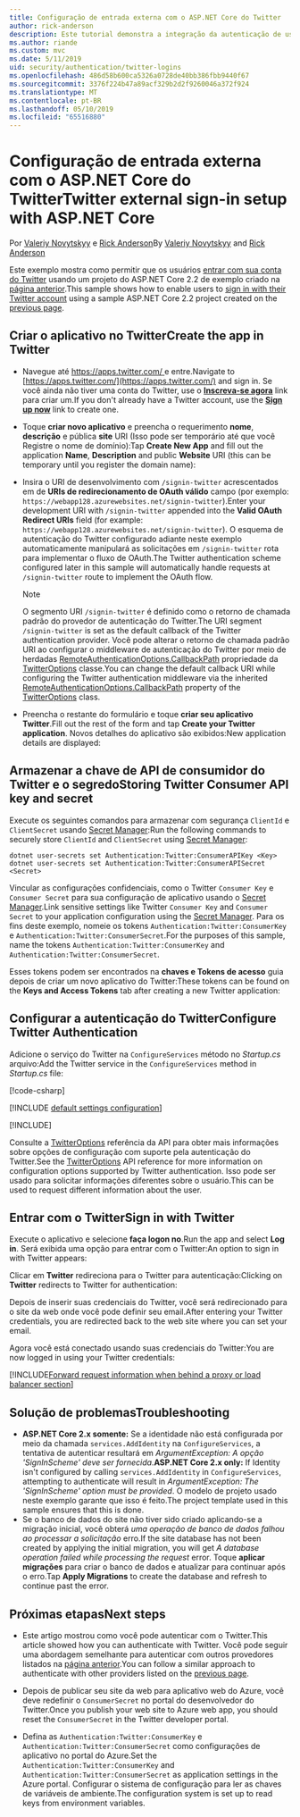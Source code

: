 ```yaml
---
title: Configuração de entrada externa com o ASP.NET Core do Twitter
author: rick-anderson
description: Este tutorial demonstra a integração da autenticação de usuário de conta do Twitter em um aplicativo ASP.NET Core existente.
ms.author: riande
ms.custom: mvc
ms.date: 5/11/2019
uid: security/authentication/twitter-logins
ms.openlocfilehash: 486d58b600ca5326a0728de40bb386fbb9440f67
ms.sourcegitcommit: 3376f224b47a89acf329b2d2f9260046a372f924
ms.translationtype: MT
ms.contentlocale: pt-BR
ms.lasthandoff: 05/10/2019
ms.locfileid: "65516880"
---
```

# <a name="twitter-external-sign-in-setup-with-aspnet-core"></a><span data-ttu-id="85bc0-103">Configuração de entrada externa com o ASP.NET Core do Twitter</span><span class="sxs-lookup"><span data-stu-id="85bc0-103">Twitter external sign-in setup with ASP.NET Core</span></span>

<span data-ttu-id="85bc0-104">Por [Valeriy Novytskyy](https://github.com/01binary) e [Rick Anderson](https://twitter.com/RickAndMSFT)</span><span class="sxs-lookup"><span data-stu-id="85bc0-104">By [Valeriy Novytskyy](https://github.com/01binary) and [Rick Anderson](https://twitter.com/RickAndMSFT)</span></span>

<span data-ttu-id="85bc0-105">Este exemplo mostra como permitir que os usuários [entrar com sua conta do Twitter](https://dev.twitter.com/web/sign-in/desktop-browser) usando um projeto do ASP.NET Core 2.2 de exemplo criado na [página anterior](xref:security/authentication/social/index).</span><span class="sxs-lookup"><span data-stu-id="85bc0-105">This sample shows how to enable users to [sign in with their Twitter account](https://dev.twitter.com/web/sign-in/desktop-browser) using a sample ASP.NET Core 2.2 project created on the [previous page](xref:security/authentication/social/index).</span></span>

## <a name="create-the-app-in-twitter"></a><span data-ttu-id="85bc0-106">Criar o aplicativo no Twitter</span><span class="sxs-lookup"><span data-stu-id="85bc0-106">Create the app in Twitter</span></span>

* <span data-ttu-id="85bc0-107">Navegue até [ https://apps.twitter.com/ ](https://apps.twitter.com/) e entre.</span><span class="sxs-lookup"><span data-stu-id="85bc0-107">Navigate to [https://apps.twitter.com/](https://apps.twitter.com/) and sign in.</span></span> <span data-ttu-id="85bc0-108">Se você ainda não tiver uma conta do Twitter, use o **[Inscreva-se agora](https://twitter.com/signup)** link para criar um.</span><span class="sxs-lookup"><span data-stu-id="85bc0-108">If you don't already have a Twitter account, use the **[Sign up now](https://twitter.com/signup)** link to create one.</span></span>

* <span data-ttu-id="85bc0-109">Toque **criar novo aplicativo** e preencha o requerimento **nome**, **descrição** e pública **site** URI (Isso pode ser temporário até que você Registre o nome de domínio):</span><span class="sxs-lookup"><span data-stu-id="85bc0-109">Tap **Create New App** and fill out the application **Name**, **Description** and public **Website** URI (this can be temporary until you register the domain name):</span></span>

* <span data-ttu-id="85bc0-110">Insira o URI de desenvolvimento com `/signin-twitter` acrescentados em de **URIs de redirecionamento de OAuth válido** campo (por exemplo: `https://webapp128.azurewebsites.net/signin-twitter`).</span><span class="sxs-lookup"><span data-stu-id="85bc0-110">Enter your development URI with `/signin-twitter` appended into the **Valid OAuth Redirect URIs** field (for example: `https://webapp128.azurewebsites.net/signin-twitter`).</span></span> <span data-ttu-id="85bc0-111">O esquema de autenticação do Twitter configurado adiante neste exemplo automaticamente manipulará as solicitações em `/signin-twitter` rota para implementar o fluxo de OAuth.</span><span class="sxs-lookup"><span data-stu-id="85bc0-111">The Twitter authentication scheme configured later in this sample will automatically handle requests at `/signin-twitter` route to implement the OAuth flow.</span></span>

  > [!NOTE]
  > <span data-ttu-id="85bc0-112">O segmento URI `/signin-twitter` é definido como o retorno de chamada padrão do provedor de autenticação do Twitter.</span><span class="sxs-lookup"><span data-stu-id="85bc0-112">The URI segment `/signin-twitter` is set as the default callback of the Twitter authentication provider.</span></span> <span data-ttu-id="85bc0-113">Você pode alterar o retorno de chamada padrão URI ao configurar o middleware de autenticação do Twitter por meio de herdadas [RemoteAuthenticationOptions.CallbackPath](/dotnet/api/microsoft.aspnetcore.authentication.remoteauthenticationoptions.callbackpath) propriedade da [TwitterOptions](/dotnet/api/microsoft.aspnetcore.authentication.twitter.twitteroptions) classe.</span><span class="sxs-lookup"><span data-stu-id="85bc0-113">You can change the default callback URI while configuring the Twitter authentication middleware via the inherited [RemoteAuthenticationOptions.CallbackPath](/dotnet/api/microsoft.aspnetcore.authentication.remoteauthenticationoptions.callbackpath) property of the [TwitterOptions](/dotnet/api/microsoft.aspnetcore.authentication.twitter.twitteroptions) class.</span></span>

* <span data-ttu-id="85bc0-114">Preencha o restante do formulário e toque **criar seu aplicativo Twitter**.</span><span class="sxs-lookup"><span data-stu-id="85bc0-114">Fill out the rest of the form and tap **Create your Twitter application**.</span></span> <span data-ttu-id="85bc0-115">Novos detalhes do aplicativo são exibidos:</span><span class="sxs-lookup"><span data-stu-id="85bc0-115">New application details are displayed:</span></span>

## <a name="storing-twitter-consumer-api-key-and-secret"></a><span data-ttu-id="85bc0-116">Armazenar a chave de API de consumidor do Twitter e o segredo</span><span class="sxs-lookup"><span data-stu-id="85bc0-116">Storing Twitter Consumer API key and secret</span></span>

<span data-ttu-id="85bc0-117">Execute os seguintes comandos para armazenar com segurança `ClientId` e `ClientSecret` usando [Secret Manager](xref:security/app-secrets):</span><span class="sxs-lookup"><span data-stu-id="85bc0-117">Run the following commands to securely store `ClientId` and `ClientSecret` using [Secret Manager](xref:security/app-secrets):</span></span>

```console
dotnet user-secrets set Authentication:Twitter:ConsumerAPIKey <Key>
dotnet user-secrets set Authentication:Twitter:ConsumerAPISecret <Secret>
```

<span data-ttu-id="85bc0-118">Vincular as configurações confidenciais, como o Twitter `Consumer Key` e `Consumer Secret` para sua configuração de aplicativo usando o [Secret Manager](xref:security/app-secrets).</span><span class="sxs-lookup"><span data-stu-id="85bc0-118">Link sensitive settings like Twitter `Consumer Key` and `Consumer Secret` to your application configuration using the [Secret Manager](xref:security/app-secrets).</span></span> <span data-ttu-id="85bc0-119">Para os fins deste exemplo, nomeie os tokens `Authentication:Twitter:ConsumerKey` e `Authentication:Twitter:ConsumerSecret`.</span><span class="sxs-lookup"><span data-stu-id="85bc0-119">For the purposes of this sample, name the tokens `Authentication:Twitter:ConsumerKey` and `Authentication:Twitter:ConsumerSecret`.</span></span>

<span data-ttu-id="85bc0-120">Esses tokens podem ser encontrados na **chaves e Tokens de acesso** guia depois de criar um novo aplicativo do Twitter:</span><span class="sxs-lookup"><span data-stu-id="85bc0-120">These tokens can be found on the **Keys and Access Tokens** tab after creating a new Twitter application:</span></span>

## <a name="configure-twitter-authentication"></a><span data-ttu-id="85bc0-121">Configurar a autenticação do Twitter</span><span class="sxs-lookup"><span data-stu-id="85bc0-121">Configure Twitter Authentication</span></span>

<span data-ttu-id="85bc0-122">Adicione o serviço do Twitter na `ConfigureServices` método no *Startup.cs* arquivo:</span><span class="sxs-lookup"><span data-stu-id="85bc0-122">Add the Twitter service in the `ConfigureServices` method in *Startup.cs* file:</span></span>

[!code-csharp[](~/security/authentication/social/social-code/StartupTwitter.cs?name=snippet&highlight=10-14)]

[!INCLUDE [default settings configuration](includes/default-settings.md)]

[!INCLUDE[](includes/chain-auth-providers.md)]

<span data-ttu-id="85bc0-123">Consulte a [TwitterOptions](/dotnet/api/microsoft.aspnetcore.builder.twitteroptions) referência da API para obter mais informações sobre opções de configuração com suporte pela autenticação do Twitter.</span><span class="sxs-lookup"><span data-stu-id="85bc0-123">See the [TwitterOptions](/dotnet/api/microsoft.aspnetcore.builder.twitteroptions) API reference for more information on configuration options supported by Twitter authentication.</span></span> <span data-ttu-id="85bc0-124">Isso pode ser usado para solicitar informações diferentes sobre o usuário.</span><span class="sxs-lookup"><span data-stu-id="85bc0-124">This can be used to request different information about the user.</span></span>

## <a name="sign-in-with-twitter"></a><span data-ttu-id="85bc0-125">Entrar com o Twitter</span><span class="sxs-lookup"><span data-stu-id="85bc0-125">Sign in with Twitter</span></span>

<span data-ttu-id="85bc0-126">Execute o aplicativo e selecione **faça logon no**.</span><span class="sxs-lookup"><span data-stu-id="85bc0-126">Run the app and select **Log in**.</span></span> <span data-ttu-id="85bc0-127">Será exibida uma opção para entrar com o Twitter:</span><span class="sxs-lookup"><span data-stu-id="85bc0-127">An option to sign in with Twitter appears:</span></span>

<span data-ttu-id="85bc0-128">Clicar em **Twitter** redireciona para o Twitter para autenticação:</span><span class="sxs-lookup"><span data-stu-id="85bc0-128">Clicking on **Twitter** redirects to Twitter for authentication:</span></span>

<span data-ttu-id="85bc0-129">Depois de inserir suas credenciais do Twitter, você será redirecionado para o site da web onde você pode definir seu email.</span><span class="sxs-lookup"><span data-stu-id="85bc0-129">After entering your Twitter credentials, you are redirected back to the web site where you can set your email.</span></span>

<span data-ttu-id="85bc0-130">Agora você está conectado usando suas credenciais do Twitter:</span><span class="sxs-lookup"><span data-stu-id="85bc0-130">You are now logged in using your Twitter credentials:</span></span>

[!INCLUDE[Forward request information when behind a proxy or load balancer section](includes/forwarded-headers-middleware.md)]

## <a name="troubleshooting"></a><span data-ttu-id="85bc0-131">Solução de problemas</span><span class="sxs-lookup"><span data-stu-id="85bc0-131">Troubleshooting</span></span>

* <span data-ttu-id="85bc0-132">**ASP.NET Core 2.x somente:** Se a identidade não está configurada por meio da chamada `services.AddIdentity` na `ConfigureServices`, a tentativa de autenticar resultará em *ArgumentException: A opção 'SignInScheme' deve ser fornecida*.</span><span class="sxs-lookup"><span data-stu-id="85bc0-132">**ASP.NET Core 2.x only:** If Identity isn't configured by calling `services.AddIdentity` in `ConfigureServices`, attempting to authenticate will result in *ArgumentException: The 'SignInScheme' option must be provided*.</span></span> <span data-ttu-id="85bc0-133">O modelo de projeto usado neste exemplo garante que isso é feito.</span><span class="sxs-lookup"><span data-stu-id="85bc0-133">The project template used in this sample ensures that this is done.</span></span>
* <span data-ttu-id="85bc0-134">Se o banco de dados do site não tiver sido criado aplicando-se a migração inicial, você obterá *uma operação de banco de dados falhou ao processar a solicitação* erro.</span><span class="sxs-lookup"><span data-stu-id="85bc0-134">If the site database has not been created by applying the initial migration, you will get *A database operation failed while processing the request* error.</span></span> <span data-ttu-id="85bc0-135">Toque **aplicar migrações** para criar o banco de dados e atualizar para continuar após o erro.</span><span class="sxs-lookup"><span data-stu-id="85bc0-135">Tap **Apply Migrations** to create the database and refresh to continue past the error.</span></span>

## <a name="next-steps"></a><span data-ttu-id="85bc0-136">Próximas etapas</span><span class="sxs-lookup"><span data-stu-id="85bc0-136">Next steps</span></span>

* <span data-ttu-id="85bc0-137">Este artigo mostrou como você pode autenticar com o Twitter.</span><span class="sxs-lookup"><span data-stu-id="85bc0-137">This article showed how you can authenticate with Twitter.</span></span> <span data-ttu-id="85bc0-138">Você pode seguir uma abordagem semelhante para autenticar com outros provedores listados na [página anterior](xref:security/authentication/social/index).</span><span class="sxs-lookup"><span data-stu-id="85bc0-138">You can follow a similar approach to authenticate with other providers listed on the [previous page](xref:security/authentication/social/index).</span></span>

* <span data-ttu-id="85bc0-139">Depois de publicar seu site da web para aplicativo web do Azure, você deve redefinir o `ConsumerSecret` no portal do desenvolvedor do Twitter.</span><span class="sxs-lookup"><span data-stu-id="85bc0-139">Once you publish your web site to Azure web app, you should reset the `ConsumerSecret` in the Twitter developer portal.</span></span>

* <span data-ttu-id="85bc0-140">Defina as `Authentication:Twitter:ConsumerKey` e `Authentication:Twitter:ConsumerSecret` como configurações de aplicativo no portal do Azure.</span><span class="sxs-lookup"><span data-stu-id="85bc0-140">Set the `Authentication:Twitter:ConsumerKey` and `Authentication:Twitter:ConsumerSecret` as application settings in the Azure portal.</span></span> <span data-ttu-id="85bc0-141">Configurar o sistema de configuração para ler as chaves de variáveis de ambiente.</span><span class="sxs-lookup"><span data-stu-id="85bc0-141">The configuration system is set up to read keys from environment variables.</span></span>